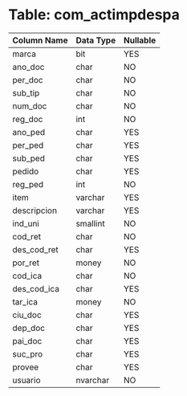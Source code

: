 # Table: com_actimpdespa

| Column Name | Data Type | Nullable |
|-------------|-----------|----------|
| marca | bit | YES |
| ano_doc | char | NO |
| per_doc | char | NO |
| sub_tip | char | NO |
| num_doc | char | NO |
| reg_doc | int | NO |
| ano_ped | char | YES |
| per_ped | char | YES |
| sub_ped | char | YES |
| pedido | char | YES |
| reg_ped | int | NO |
| item | varchar | YES |
| descripcion | varchar | YES |
| ind_uni | smallint | NO |
| cod_ret | char | NO |
| des_cod_ret | char | YES |
| por_ret | money | NO |
| cod_ica | char | NO |
| des_cod_ica | char | YES |
| tar_ica | money | NO |
| ciu_doc | char | YES |
| dep_doc | char | YES |
| pai_doc | char | YES |
| suc_pro | char | YES |
| provee | char | YES |
| usuario | nvarchar | NO |
